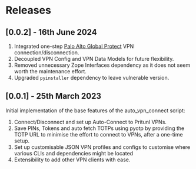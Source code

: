 # Releases

## [0.0.2] - 16th June 2024

1. Integrated one-step [Palo Alto Global Protect](https://docs.paloaltonetworks.com/globalprotect) VPN connection/disconnection.
2. Decoupled VPN Config and VPN Data Models for future flexibility.
3. Removed unnecessary Zope Interfaces dependency as it does not seem worth the maintenance effort.
4. Upgraded `pyinstaller` dependency to leave vulnerable version.

## [0.0.1] - 25th March 2023

Initial implementation of the base features of the auto_vpn_connect script:

1. Connect/Disconnect and set up Auto-Connect to Pritunl VPNs.
2. Save PINs, Tokens and auto fetch TOTPs using pyotp by providing the TOTP URL to minimise the effort to connect to VPNs, after a one-time setup.
3. Set up customisable JSON VPN profiles and configs to customise where various CLIs and dependencies might be located
4. Extensibility to add other VPN clients with ease.
